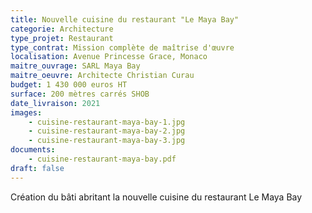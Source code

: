 ```yaml
---
title: Nouvelle cuisine du restaurant "Le Maya Bay"
categorie: Architecture
type_projet: Restaurant
type_contrat: Mission complète de maîtrise d'œuvre
localisation: Avenue Princesse Grace, Monaco
maitre_ouvrage: SARL Maya Bay
maitre_oeuvre: Architecte Christian Curau
budget: 1 430 000 euros HT
surface: 200 mètres carrés SHOB
date_livraison: 2021
images:
    - cuisine-restaurant-maya-bay-1.jpg
    - cuisine-restaurant-maya-bay-2.jpg
    - cuisine-restaurant-maya-bay-3.jpg
documents:
    - cuisine-restaurant-maya-bay.pdf
draft: false
---
```

Création du bâti abritant la nouvelle cuisine du restaurant Le Maya Bay
